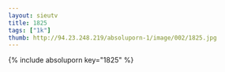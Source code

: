 ```yaml
--- 
layout: sieutv
title: 1825
tags: ["1k"]
thumb: http://94.23.248.219/absoluporn-1/image/002/1825.jpg
---
```

{% include absoluporn key="1825" %} 
